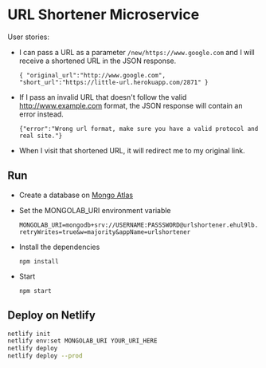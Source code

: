# URL Shortener Microservice

User stories:

* I can pass a URL as a parameter `/new/https://www.google.com` and I will receive a shortened URL in the JSON response.

  ```
  { "original_url":"http://www.google.com", "short_url":"https://little-url.herokuapp.com/2871" }
  ```

* If I pass an invalid URL that doesn't follow the valid http://www.example.com format, the JSON response will contain an error instead.

  ```
  {"error":"Wrong url format, make sure you have a valid protocol and real site."}
  ```

* When I visit that shortened URL, it will redirect me to my original link.

## Run

* Create a database on [Mongo Atlas](https://cloud.mongodb.com/)

* Set the MONGOLAB_URI environment variable

  ```
  MONGOLAB_URI=mongodb+srv://USERNAME:PASSSWORD@urlshortener.ehul9lb.mongodb.net/?retryWrites=true&w=majority&appName=urlshortener
  ```

* Install the dependencies

  ```
  npm install
  ```

* Start

  ```
  npm start
  ```

## Deploy on Netlify

``` bash
netlify init
netlify env:set MONGOLAB_URI YOUR_URI_HERE
netlify deploy
netlify deploy --prod
```